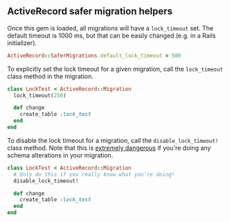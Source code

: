 ## ActiveRecord safer migration helpers

Once this gem is loaded, all migrations will have a `lock_timeout` set. The
default timeout is 1000 ms, but that can be easily changed (e.g. in a Rails
initializer).

```ruby
ActiveRecord::SaferMigrations.default_lock_timeout = 500
```

To explicitly set the lock timeout for a given migration, call the
`lock_timeout` class method in the migration.

```ruby
class LockTest < ActiveRecord::Migration
  lock_timeout(250)

  def change
    create_table :lock_test
  end
end
```

To disable the lock timeout for a migration, call the `disable_lock_timeout!`
class method. Note that this is [extremely dangerous][blog-post] if you're
doing any schema alterations in your migration.

```ruby
class LockTest < ActiveRecord::Migration
  # Only do this if you really know what you're doing!
  disable_lock_timeout!

  def change
    create_table :lock_test
  end
end
```

[blog-post]: https://gocardless.com/blog/zero-downtime-postgres-migrations-the-hard-parts/
